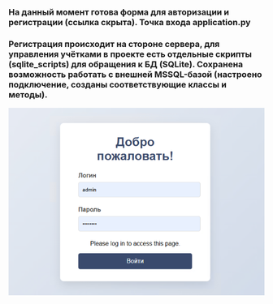 ### На данный момент готова форма для авторизации и регистрации (ссылка скрыта). Точка входа application.py
### Регистрация происходит на стороне сервера, для управления учётками в проекте есть отдельные скрипты (sqlite_scripts) для обращения к БД (SQLite). Сохранена возможность работать с внешней MSSQL-базой (настроено подключение, созданы соответствующие классы и методы).

![Window](https://github.com/Demston/Flask_Auth/blob/main/screen_auth.png)
